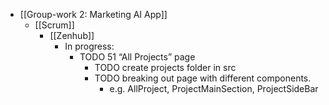 - [[Group-work 2: Marketing AI App]]
	- [[Scrum]]
		- [[Zenhub]]
			- In progress:
				- TODO 51 “All Projects” page
					- TODO create projects folder in src
					- TODO breaking out page with different components.
						- e.g. AllProject, ProjectMainSection, ProjectSideBar